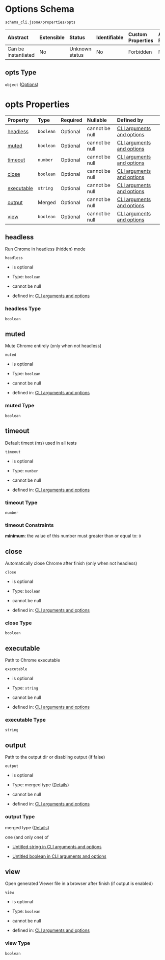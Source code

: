 # Options Schema

```txt
schema_cli.json#/properties/opts
```



| Abstract            | Extensible | Status         | Identifiable | Custom Properties | Additional Properties | Access Restrictions | Defined In                                                                  |
| :------------------ | :--------- | :------------- | :----------- | :---------------- | :-------------------- | :------------------ | :-------------------------------------------------------------------------- |
| Can be instantiated | No         | Unknown status | No           | Forbidden         | Forbidden             | none                | [schema\_cli.json\*](../lib/schemas/schema_cli.json "open original schema") |

## opts Type

`object` ([Options](schema_cli-properties-options.md))

# opts Properties

| Property                  | Type      | Required | Nullable       | Defined by                                                                                                                                   |
| :------------------------ | :-------- | :------- | :------------- | :------------------------------------------------------------------------------------------------------------------------------------------- |
| [headless](#headless)     | `boolean` | Optional | cannot be null | [CLI arguments and options](schema_cli-properties-options-properties-headless.md "schema_cli.json#/properties/opts/properties/headless")     |
| [muted](#muted)           | `boolean` | Optional | cannot be null | [CLI arguments and options](schema_cli-properties-options-properties-muted.md "schema_cli.json#/properties/opts/properties/muted")           |
| [timeout](#timeout)       | `number`  | Optional | cannot be null | [CLI arguments and options](schema_cli-properties-options-properties-timeout.md "schema_cli.json#/properties/opts/properties/timeout")       |
| [close](#close)           | `boolean` | Optional | cannot be null | [CLI arguments and options](schema_cli-properties-options-properties-close.md "schema_cli.json#/properties/opts/properties/close")           |
| [executable](#executable) | `string`  | Optional | cannot be null | [CLI arguments and options](schema_cli-properties-options-properties-executable.md "schema_cli.json#/properties/opts/properties/executable") |
| [output](#output)         | Merged    | Optional | cannot be null | [CLI arguments and options](schema_cli-properties-options-properties-output.md "schema_cli.json#/properties/opts/properties/output")         |
| [view](#view)             | `boolean` | Optional | cannot be null | [CLI arguments and options](schema_cli-properties-options-properties-view.md "schema_cli.json#/properties/opts/properties/view")             |

## headless

Run Chrome in headless (hidden) mode

`headless`

*   is optional

*   Type: `boolean`

*   cannot be null

*   defined in: [CLI arguments and options](schema_cli-properties-options-properties-headless.md "schema_cli.json#/properties/opts/properties/headless")

### headless Type

`boolean`

## muted

Mute Chrome entirely (only when not headless)

`muted`

*   is optional

*   Type: `boolean`

*   cannot be null

*   defined in: [CLI arguments and options](schema_cli-properties-options-properties-muted.md "schema_cli.json#/properties/opts/properties/muted")

### muted Type

`boolean`

## timeout

Default timeot (ms) used in all tests

`timeout`

*   is optional

*   Type: `number`

*   cannot be null

*   defined in: [CLI arguments and options](schema_cli-properties-options-properties-timeout.md "schema_cli.json#/properties/opts/properties/timeout")

### timeout Type

`number`

### timeout Constraints

**minimum**: the value of this number must greater than or equal to: `0`

## close

Automatically close Chrome after finish (only when not headless)

`close`

*   is optional

*   Type: `boolean`

*   cannot be null

*   defined in: [CLI arguments and options](schema_cli-properties-options-properties-close.md "schema_cli.json#/properties/opts/properties/close")

### close Type

`boolean`

## executable

Path to Chrome executable

`executable`

*   is optional

*   Type: `string`

*   cannot be null

*   defined in: [CLI arguments and options](schema_cli-properties-options-properties-executable.md "schema_cli.json#/properties/opts/properties/executable")

### executable Type

`string`

## output

Path to the output dir or disabling output (if false)

`output`

*   is optional

*   Type: merged type ([Details](schema_cli-properties-options-properties-output.md))

*   cannot be null

*   defined in: [CLI arguments and options](schema_cli-properties-options-properties-output.md "schema_cli.json#/properties/opts/properties/output")

### output Type

merged type ([Details](schema_cli-properties-options-properties-output.md))

one (and only one) of

*   [Untitled string in CLI arguments and options](schema_cli-properties-options-properties-output-oneof-0.md "check type definition")

*   [Untitled boolean in CLI arguments and options](schema_cli-properties-options-properties-output-oneof-1.md "check type definition")

## view

Open generated Viewer file in a browser after finish (if output is enabled)

`view`

*   is optional

*   Type: `boolean`

*   cannot be null

*   defined in: [CLI arguments and options](schema_cli-properties-options-properties-view.md "schema_cli.json#/properties/opts/properties/view")

### view Type

`boolean`
